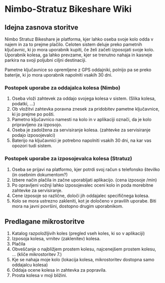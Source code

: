 # Nimbo-Stratuz Bikeshare Wiki


## Idejna zasnova storitve
Nimbo Stratuz Bikeshare je platforma, kjer lahko oseba svoje kolo odda v najem in za to prejme plačilo. Celoten sistem deluje preko pametnih ključavnic, ki jo mora uporabnik kupiti, če želi začeti izposojati svoje kolo. Uporabnik kolesa, ga lahko prevzame, kjer se trenutno nahaja in kasneje parkira na svoji poljubni ciljni destinaciji.

Pametne ključavnice so opremljene z GPS oddajniki, polnijo pa se preko baterije, ki jo mora uporabnik napolniti vsakih 30 dni.


### Postopek uporabe za oddajalca kolesa (Nimbo)
1. Oseba vloži zahtevek za oddajo svojega kolesa v sistem. (Slika kolesa, podatki, ...)
2. Ob vložitvi zahtevka poravna znesek za pridobitev pametne ključavnice, ki jo prejme po pošti.
3. Pametno ključavnico namesti na kolo in v aplikaciji označi, da je kolo pripravljeno za izposojo.
4. Oseba je zadolžena za servisiranje kolesa. (zahtevke za servisiranje podajo izposojevalci)
5. Baterijo na ključavnici je potrebno napolniti vsakih 30 dni, na kar vas opozori tudi sistem.


### Postopek uporabe za izposojevalca kolesa (Stratuz)
1. Oseba se prijavi na platformo, kjer potrdi svoj račun s telefonsko številko (in osebnim dokumentom?)
2. Izbere način plačila in začne uporabljati aplikacijo. (cena izposoje /min)
3. Po opravljeni vožnji lahko izposojevalec oceni kolo in poda morebitne zahtevke za servisiranje.
4. Cene izposoje so različne, določi jih oddajalec specifičnega kolesa.
5. Kolo se mora ustrezno zakleniti, kot je določeno v pravilih uporabe. Biti mora na javni površini, dostopno drugim uporabnikom.


## Predlagane mikrostoritve
1. Katalog razpoložljivih koles (pregled vseh koles, ki so v aplikaciji)
2. Izposoja kolesa, vrnitev (zaklenitev) kolesa.
3. Plačila
4. Obveščanje o najbližjem prostem kolesu, najcenejšem prostem kolesu, ... (kliče mikrostoritev 7.)
5. Kje se nahaja moje kolo (lokacija kolesa, mikrostoritev dostopna samo oddajalcu kolesa)
6. Oddaja ocene kolesa in zahtevka za popravila.
7. Prosta kolesa v moji bližini.

